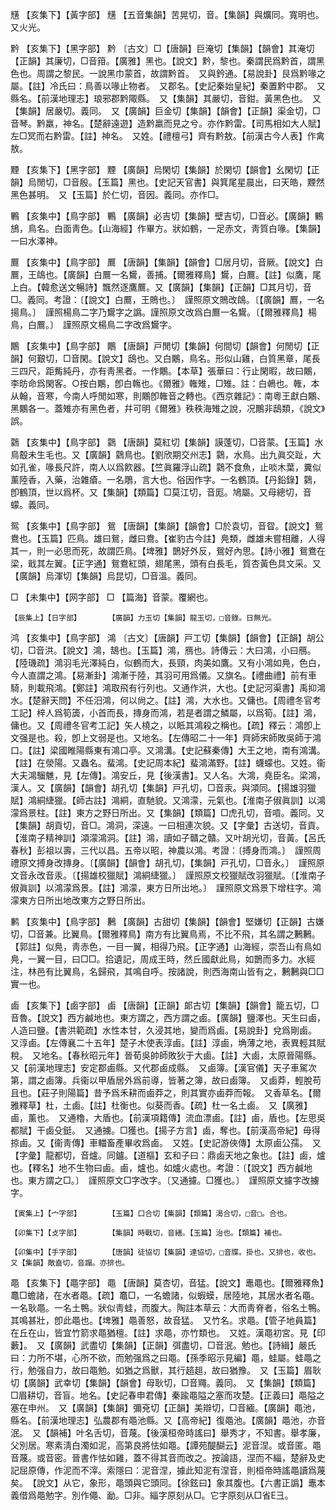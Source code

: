 <!-- { "loadSidebar": true } -->
黋	【亥集下】【黃字部】	黋	【五音集韻】苦晃切，音。【集韻】與爌同。寬明也。　又火光。

黔	【亥集下】【黑字部】	黔	〔古文〕□【唐韻】巨淹切【集韻】【韻會】其淹切【正韻】其廉切，□音箝。【廣雅】黑也。【說文】黔，黎也。秦謂民爲黔首，謂黑色也。周謂之黎民。一說黑巾蒙首，故謂黔首。　又與鈐通。【易說卦】艮爲黔喙之屬。【註】冷氏曰：鳥善以喙止物者。　又郡名。【史記秦始皇紀】秦置黔中郡。　又縣名。【前漢地理志】琅邪郡黔陬縣。　又【集韻】其嚴切，音鉗。黃黑色也。　又【集韻】居嚴切。義同。　又【廣韻】巨金切【集韻】【韻會】【正韻】渠金切，□音琴。黔羸，神名。【楚辭遠遊】造黔羸而見之兮。亦作黔雷。【司馬相如大人賦】左□冥而右黔雷。【註】神名。　又姓。【禮檀弓】齊有黔敖。【前漢古今人表】作禽敖。

黫	【亥集下】【黑字部】	黫	【廣韻】烏閑切【集韻】於閑切【韻會】幺閑切【正韻】烏閒切，□音殷。【玉篇】黑也。【史記天官書】與箕尾星晨出，曰天皓，黫然黑色甚明。　又【玉篇】於仁切，音因。義同。亦作□。

鷝	【亥集中】【鳥字部】	鷝	【廣韻】必吉切【集韻】壁吉切，□音必。【廣韻】鷝鴋，鳥名。白面靑色。【山海經】作畢方。狀如鶴，一足赤文，靑質白喙。【集韻】一曰水澤神。

鷢	【亥集中】【鳥字部】	鷢	【唐韻】【集韻】【韻會】□居月切，音厥。【說文】白鷢，王鴭也。【廣韻】白鷢一名鸉，善捕。【爾雅釋鳥】鸉，白鷢。【註】似鷹，尾上白。【韓愈送文暢詩】飄然逐鷹鷢。又【廣韻】【集韻】【正韻】□其月切，音□。義同。考證：〔【說文】白鷢，王鵙也。〕　謹照原文鵙改鴭。〔【廣韻】鷢，一名揚鳥。〕　謹照楊鳥二字乃鸉字之譌。謹照原文改爲白鷢一名鸉。〔【爾雅釋鳥】楊鳥，白鷢。〕　謹照原文楊鳥二字改爲鸉字。 

鷳	【亥集中】【鳥字部】	鷳	【唐韻】戸閒切【集韻】何間切【韻會】何閒切【正韻】何艱切，□音閑。【說文】鴟也。又白鷴，鳥名。形似山雞，白質黑章，尾長三四尺，距觜純丹，亦有靑黑者。一作鷴。【本草】張華曰：行止閑暇，故曰鷴，李昉命爲閑客。○按白鷴，卽白鶾也。《爾雅》雗雉，□雉。註：白鵫也。雗，本从翰，音寒，今南人呼閒如寒，則鷴卽雗音之轉也。《西京雜記》：南粵王獻白鷴、黑鷴各一。蓋雉亦有黑色者，幷可明《爾雅》秩秩海雉之說，况鷳非鴟類，《說文》誤。

鸏	【亥集中】【鳥字部】	鸏	【唐韻】莫紅切【集韻】謨蓬切，□音蒙。【玉篇】水鳥鷇未生毛也。又【廣韻】鸏鳥也。【劉欣期交州志】鸏，水鳥。出九眞交趾，大如孔雀，喙長尺許，南人以爲飮器。【竺眞羅浮山疏】鸏不食魚，止啖木葉，糞似薰陸香，入藥，治雜瘡。一名鵰，言大也。俗因作字。一名鶴頂。【丹鉛錄】鸏，卽鶴頂，世以爲杯。又【集韻】【類篇】□莫江切，音厖。鳩屬。又母總切，音蠓。義同。

鸳	【亥集中】【鳥字部】	鴛	【唐韻】【集韻】【韻會】□於袁切，音眢。【說文】鴛鴦也。【玉篇】匹鳥。雄曰鴛，雌曰鴦。【崔豹古今註】鳧類，雌雄未嘗相離，人得其一，則一必思而死，故謂匹鳥。【埤雅】鵲好外反，鴛好內思。【詩小雅】鴛鴦在梁，戢其左翼。【正字通】鴛鴦紅頭，翅尾黑，頭有白長毛，質杏黃色具文采。又【廣韻】烏渾切【集韻】烏昆切，□音溫。義同。

□	【未集中】【网字部】	□	【篇海】音蒙。覆網也。

	【辰集上】【日字部】		【廣韻】力玉切【集韻】龍玉切，□音錄。日無光。

鸿	【亥集中】【鳥字部】	鴻	〔古文〕【唐韻】戸工切【集韻】【韻會】【正韻】胡公切，□音洪。【說文】鴻，鵠也。【玉篇】鴻，鴈也。詩傳云：大曰鴻，小曰鴈。【陸璣疏】鴻羽毛光澤純白，似鶴而大，長頸，肉美如鷹。又有小鴻如鳧，色白，今人直謂之鴻。【易漸卦】鴻漸于陸，其羽可用爲儀。又旗名。【禮曲禮】前有車騎，則載飛鴻。【鄭註】鴻取飛有行列也。又通作洪，大也。【史記河渠書】禹抑鴻水。【楚辭天問】不任汨鴻，何以尙之。【註】鴻，大水也。又傭也。【周禮冬官考工記】梓人爲筍簴，小首而長，摶身而鴻，若是者謂之鱗屬，以爲筍。【註】鴻，傭也。又【周禮冬官考工記】矢人橈之，以眡其鴻殺之稱也。【疏】釋云：鴻卽上文强是也。殺，卽上文弱是也。又地名。【左傳昭二十一年】齊師宋師敗吳師于鴻口。【註】梁國睢陽縣東有鴻口亭。又鴻溝。【史記蘇秦傳】大王之地，南有鴻溝。【註】在滎陽。又蟲名。蜚鴻。【史記周本紀】蜚鴻滿野。【註】蠛蠓也。又姓。衞大夫鴻騮魋，見【左傳】。鴻安丘，見【後漢書】。又人名。大鴻，堯臣名。梁鴻，漢人。又【廣韻】【韻會】胡孔切【集韻】戸孔切，□音汞。與澒同。【揚雄羽獵賦】鴻絧緁獵。【師古註】鴻絧，直馳貌。又鴻濛，元氣也。【淮南子俶眞訓】以鴻濛爲景柱。【註】東方之野日所出。又【集韻】【類篇】□虎孔切，音嗊。義同。又【集韻】胡貢切，音□。鴻洞，深遠。一曰相連次貌。又【字彙】古送切，音貢。【淮南子精神訓】澒濛鴻洞。【註】鴻，讀如子贛之贛。又叶胡光切，音黃。【呂氏春秋】彭祖以壽，三代以昌。五帝以昭，神農以鴻。考證：〔搏身而鴻。〕　謹照周禮原文搏身改摶身。〔【廣韻】【韻會】胡孔切，【集韻】戸孔切，□音永。〕　謹照原文音永改音汞。〔【揚雄校獵賦】鴻絧緁獵。〕　謹照原文校獵賦改羽獵賦。〔【淮南子俶眞訓】以鴻濛爲景。【註】鴻濛，東方日所出地。〕　謹照原文爲景下增柱字。鴻濛東方日所出地改東方之野日所出。 

鹣	【亥集中】【鳥字部】	鶼	【廣韻】古甜切【集韻】【韻會】堅嫌切【正韻】古嫌切，□音兼。比翼鳥。【爾雅釋鳥】南方有比翼鳥焉，不比不飛，其名謂之鶼鶼。【郭註】似鳧，靑赤色，一目一翼，相得乃飛。【正字通】山海經，崇吾山有鳥如鳧，一翼一目，曰□□。拾遺記，周成王時，然丘國獻此鳥，如鵲而多力。水經注，林邑有比翼鳥，名歸飛，其鳴自呼。按諸說，則西海南山皆有之，鶼鶼與□□實一也。

鹵	【亥集下】【鹵字部】	鹵	【唐韻】【正韻】郞古切【集韻】【韻會】籠五切，□音魯。【說文】西方鹹地也。東方謂之，西方謂之鹵。【廣韻】鹽澤也。天生曰鹵，人造曰鹽。【書洪範疏】水性本甘，久浸其地，變而爲鹵。【易說卦】兌爲剛鹵。　又淳鹵。【左傳襄二十五年】楚子木使表淳鹵。【註】淳鹵，埆薄之地，表異輕其賦稅。　又地名。【春秋昭元年】晉荀吳帥師敗狄于大鹵。【註】大鹵，太原晉陽縣。又【前漢地理志】安定郡鹵縣。又代郡鹵成縣。　又鹵簿。【漢官儀】天子車駕次第，謂之鹵簿。兵衞以甲盾居外爲前導，皆著之簿，故曰鹵簿。　又鹵莽，輕脫苟且也。【莊子則陽篇】昔予爲禾耕而鹵莽之，則其實亦鹵莽而報。　又香草名。【爾雅釋草】杜，土鹵。【註】杜衡也。似葵而香。【疏】杜一名土鹵。　又【廣雅】鹵，薰也。　又通櫓，大盾也。【前漢項籍傳】流血漂鹵。【註】鹵，盾也。【左思吳都賦】干鹵殳鋌。　又通擄。□獲也。【揚子方言】鹵，奪也。【前漢高帝紀】毋得掠鹵。又【衞靑傳】車輺畜產畢收爲鹵。　又姓。【史記游俠傳】太原鹵公孺。　又【字彙】龍都切，音爐。同鑪。【道樞】玄和子曰：鼎鹵天地之象也。【註】鹵，爐也。【釋名】地不生物曰鹵。鹵，爐也。如爐火處也。考證：〔【說文】西方鹹地也。東方謂之□。〕　謹照原文□字改字。〔又通攄。□獲也。〕　謹照原文攄字改擄字。 

	【寅集上】【宀字部】		【玉篇】口合切【集韻】【類篇】渴合切，□音□。合也。

	【卯集下】【攴字部】		【集韻】時戰切，音繕。【玉篇】治也。【類篇】補也。

	【卯集中】【手字部】		【唐韻】徒協切【集韻】達協切，□音牒。掛也。又排也，收也。　又【集韻】敵盍切，音蹋。亦排也。

黽	【亥集下】【黽字部】	黽	【唐韻】莫杏切，音猛。【說文】鼃黽也。【爾雅釋魚】鼁□蟾諸，在水者黽。【疏】鼁□，一名蟾諸，似蝦蟆，居陸地，其居水者名黽。一名耿黽。一名土鴨。狀似靑蛙，而腹大。陶註本草云：大而靑脊者，俗名土鴨。其鳴甚壯，卽此黽也。【埤雅】黽善怒，故音猛。　又竹名。求黽。【管子地員篇】在丘在山，皆宜竹箭求黽猶檀。【註】求黽，亦竹類也。　又姓。漢黽初宮。見【印藪】。　又【廣韻】武盡切【集韻】【正韻】弭盡切，□音泯。勉也。【詩緝】嚴氏曰：力所不堪，心所不欲，而勉强爲之曰黽。【孫季昭示見編】黽，蛙屬。蛙黽之行，勉强自力，故曰黽勉。如猶之爲獸，其行趦趄，故曰猶豫。　又【玉篇】眉耿切【廣韻】武幸切【集韻】【韻會】母耿切，□音鼆。義同。　又【集韻】【類篇】□眉耕切，音盲。地名。【史記春申君傳】秦踰黽隘之塞而攻楚。【正義曰】黽隘之塞在申州。　又【廣韻】【集韻】彌兗切【正韻】美辯切，□音緬。【廣韻】黽池，縣名。【前漢地理志】弘農郡有黽池縣。又【高帝紀】復黽池。【廣韻】黽池，亦音泯。　又【韻補】叶名舌切，音蔑。【後漢桓帝時謠曰】舉秀才，不知書。舉孝廉，父別居。寒素淸白濁如泥，高第良將怯如黽。【譚苑醍醐云】泥音涅。或音匿。黽音蔑。或音密。晉書作怯如雞，蓋不得其音而改之。按論語，涅而不緇，楚辭及史記屈原傳，作泥而不滓。索隱曰：泥音涅，據此知泥有涅音，則桓帝時謠黽讀爲蔑矣。　【說文】从它，象形，黽頭與它頭同。【徐鉉曰】象其腹也。【六書正譌】鼃本義借爲黽勉字。別作僶、勔。□非。緇字原刻从□。它字原刻从□省E彐。

